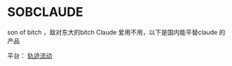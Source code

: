# SOBCLAUDE
son of bitch ，敌对东大的bitch Claude 爱用不用，以下是国内能平替claude 的产品


平台：
[轨迹流动](https://www.siliconflow.cn/)
